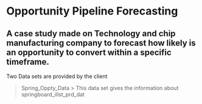 # Opportunity Pipeline Forecasting
## A case study made on Technology and chip manufacturing company to forecast how likely is an opportunity to convert within a specific timeframe.
Two Data sets are provided by the client 
  > Spring_Oppty_Data
      > This data set gives the information about
  > springboard_illst_prd_dat
